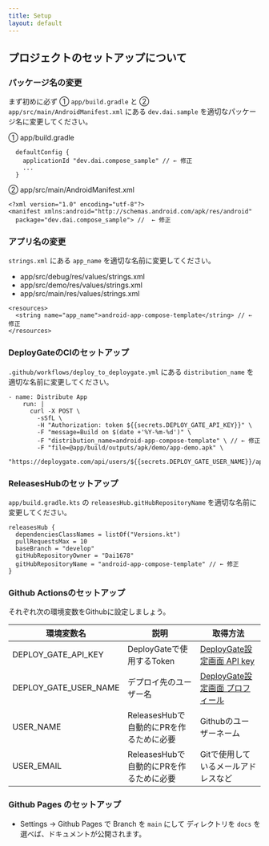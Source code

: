 ```yaml
---
title: Setup
layout: default
---
```


## プロジェクトのセットアップについて
### パッケージ名の変更

まず初めに必ず ① `app/build.gradle` と ② `app/src/main/AndroidManifest.xml` にある `dev.dai.sample` を適切なパッケージ名に変更してください。

① app/build.gradle

```
  defaultConfig {
    applicationId "dev.dai.compose_sample" // ← 修正
    ...
  }
```

② app/src/main/AndroidManifest.xml

```
<?xml version="1.0" encoding="utf-8"?>
<manifest xmlns:android="http://schemas.android.com/apk/res/android"
  package="dev.dai.compose_sample"> //  ← 修正
```

### アプリ名の変更

`strings.xml` にある `app_name` を適切な名前に変更してください。

* app/src/debug/res/values/strings.xml
* app/src/demo/res/values/strings.xml
* app/src/main/res/values/strings.xml

```
<resources>
  <string name="app_name">android-app-compose-template</string> // ← 修正
</resources>
```

### DeployGateのCIのセットアップ

`.github/workflows/deploy_to_deploygate.yml` にある `distribution_name` を適切な名前に変更してください。

```
- name: Distribute App
    run: |
      curl -X POST \
        -sSfL \
        -H "Authorization: token ${{secrets.DEPLOY_GATE_API_KEY}}" \
        -F "message=Build on $(date +'%Y-%m-%d')" \
        -F "distribution_name=android-app-compose-template" \ // ← 修正
        -F "file=@app/build/outputs/apk/demo/app-demo.apk" \
        "https://deploygate.com/api/users/${{secrets.DEPLOY_GATE_USER_NAME}}/apps"
```

### ReleasesHubのセットアップ

`app/build.gradle.kts` の `releasesHub.gitHubRepositoryName` を適切な名前に変更してください。

```
releasesHub {
  dependenciesClassNames = listOf("Versions.kt")
  pullRequestsMax = 10
  baseBranch = "develop"
  gitHubRepositoryOwner = "Dai1678"
  gitHubRepositoryName = "android-app-compose-template" // ← 修正
}
```

### Github Actionsのセットアップ

それぞれ次の環境変数をGithubに設定しましょう。

| 環境変数名 | 説明 | 取得方法 |
| --- | --- | --- |
| DEPLOY_GATE_API_KEY | DeployGateで使用するToken | [DeployGate設定画面 API key](https://deploygate.com/settings) |
| DEPLOY_GATE_USER_NAME | デプロイ先のユーザー名 | [DeployGate設定画面 プロフィール](https://deploygate.com/settings) |
| USER_NAME | ReleasesHubで自動的にPRを作るために必要 | Githubのユーザーネーム |
| USER_EMAIL | ReleasesHubで自動的にPRを作るために必要 | Gitで使用しているメールアドレスなど |

### Github Pages のセットアップ

* Settings -> Github Pages で Branch を `main` にして ディレクトリを `docs` を選べば、ドキュメントが公開されます。
